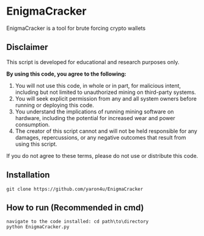 # EnigmaCracker
EnigmaCracker is a tool for brute forcing crypto wallets

## **Disclaimer**

This script is developed for educational and research purposes only.

**By using this code, you agree to the following:**

1. You will not use this code, in whole or in part, for malicious intent, including but not limited to unauthorized mining on third-party systems.
2. You will seek explicit permission from any and all system owners before running or deploying this code.
3. You understand the implications of running mining software on hardware, including the potential for increased wear and power consumption.
4. The creator of this script cannot and will not be held responsible for any damages, repercussions, or any negative outcomes that result from using this script.

If you do not agree to these terms, please do not use or distribute this code.

## Installation

```
git clone https://github.com/yaron4u/EnigmaCracker
```
## How to run (Recommended in cmd)

```
navigate to the code installed: cd path\to\directory
python EnigmaCracker.py
```
